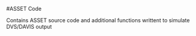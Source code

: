 #ASSET Code

Contains ASSET source code and additional functions writtent to simulate DVS/DAVIS output 
